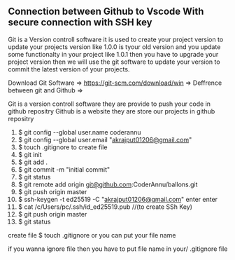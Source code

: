 <h2>Connection between Github to Vscode With secure connection with SSH key </h2>

Git is a Version controll software it is used to create your project version 
to update your projects version like 1.0.0 is tyour old version and you update
some functionalty in your project like 1.0.1 then you have to upgrade your
project version then we will use the git software to update your version to commit the latest version of your projects.


Download Git Software => https://git-scm.com/download/win => 
Deffrence between git and Github => 

Git is a version controll software they are provide to push your code in github repositry
Github is a website they are store our projects in github repositry

1. $ git config --global user.name coderannu
2. $ git config --global user.email "akrajput01206@gmail.com"
3. $ touch .gitignore to create file
4. $ git init
5. $ git add .
6. $ git commit -m "initial commit"
7. $ git status
8. $ git remote add origin git@github.com:CoderAnnu/ballons.git
9. $ git push origin master
10. $ ssh-keygen -t ed25519 -C "akrajput01206@gmail.com" enter enter
11. $ cat /c/Users/pc/.ssh/id_ed25519.pub //(to create SSh Key)
12. $ git push origin master
13. $ git status

create file $ touch .gitignore or you can put your file name

if you wanna ignore file then you have to put file name in your/ .gitignore file
